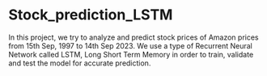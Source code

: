 # Stock_prediction_LSTM
In this project, we try to analyze and predict stock prices of Amazon prices from 15th Sep, 1997 to 14th Sep 2023. We use a type of Recurrent Neural Network called LSTM, Long Short Term Memory in order to train, validate and test the model for accurate prediction.
